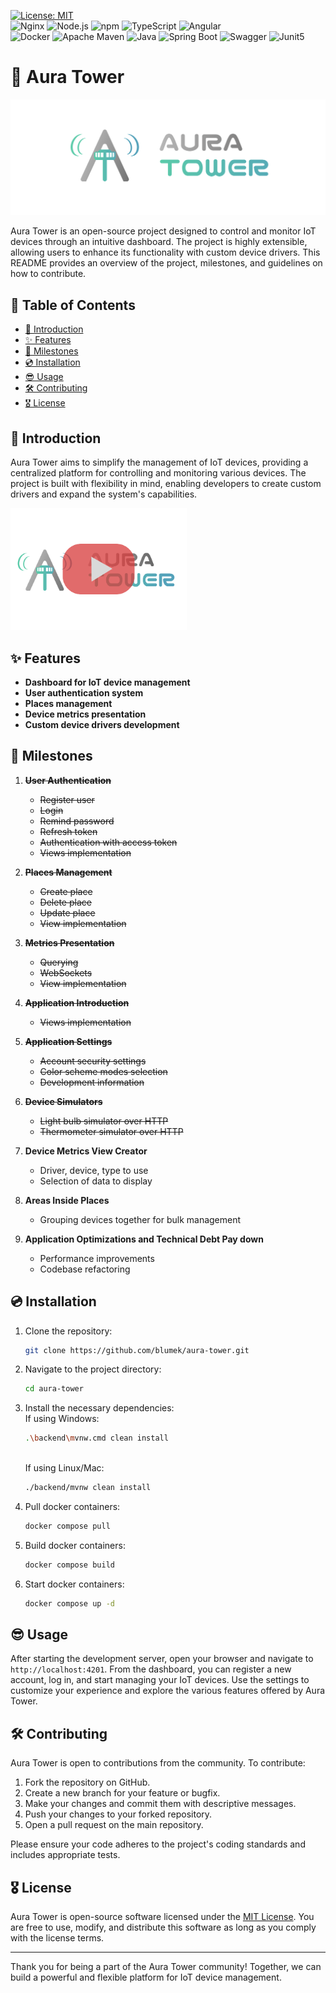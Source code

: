 [![License: MIT](https://img.shields.io/badge/License-MIT-yellow.svg)](https://opensource.org/licenses/MIT) </br>
![Nginx](https://img.shields.io/badge/Nginx-009639?style=for-the-badge&logo=nginx&logoColor=white)
![Node.js](https://img.shields.io/badge/Node%20js-339933?style=for-the-badge&logo=nodedotjs&logoColor=white)
![npm](https://img.shields.io/badge/npm-CB3837?style=for-the-badge&logo=npm&logoColor=white)
![TypeScript](https://img.shields.io/badge/TypeScript-007ACC?style=for-the-badge&logo=typescript&logoColor=white)
![Angular](https://img.shields.io/badge/Angular-DD0031?style=for-the-badge&logo=angular&logoColor=white) </br>
![Docker](https://img.shields.io/badge/Docker-2CA5E0?style=for-the-badge&logo=docker&logoColor=white)
![Apache Maven](https://img.shields.io/badge/apache_maven-C71A36?style=for-the-badge&logo=apachemaven&logoColor=white)
![Java](https://img.shields.io/badge/java-%23ED8B00.svg?style=for-the-badge&logo=openjdk&logoColor=white)
![Spring Boot](https://img.shields.io/badge/Spring_Boot-F2F4F9?style=for-the-badge&logo=spring-boot)
![Swagger](https://img.shields.io/badge/Swagger-85EA2D?style=for-the-badge&logo=Swagger&logoColor=white)
![Junit5](https://img.shields.io/badge/Junit5-25A162?style=for-the-badge&logo=junit5&logoColor=white)



# 🛫 Aura Tower

![Aura Tower logo](frontend/src/assets/images/logo-full.png)

Aura Tower is an open-source project designed to control and monitor IoT devices through an intuitive dashboard. The
project is highly extensible, allowing users to enhance its functionality with custom device drivers. This README
provides an overview of the project, milestones, and guidelines on how to contribute.

## 📖 Table of Contents

- [📢 Introduction](#-introduction)
- [✨ Features](#-features)
- [🎯 Milestones](#-milestones)
- [💿 Installation](#-installation)
- [😎 Usage](#-usage)
- [🛠️ Contributing](#-contributing)
- [🎖️ License](#-license)

## 📢 Introduction

Aura Tower aims to simplify the management of IoT devices, providing a centralized platform for controlling and
monitoring various devices. The project is built with flexibility in mind, enabling developers to create custom drivers
and expand the system's capabilities.

<a href="https://www.youtube.com/watch?v=vA4TfWpt0PY"><img src="frontend/src/assets/images/youtube-thumbnail.png" alt="Aura Tower Trailer" width="282" height="195"></a>

## ✨ Features

- **Dashboard for IoT device management**
- **User authentication system**
- **Places management**
- **Device metrics presentation**
- **Custom device drivers development**

## 🎯 Milestones

1. ~~**User Authentication**~~
    - ~~Register user~~
    - ~~Login~~
    - ~~Remind password~~
    - ~~Refresh token~~
    - ~~Authentication with access token~~
    - ~~Views implementation~~

2. ~~**Places Management**~~
    - ~~Create place~~
    - ~~Delete place~~
    - ~~Update place~~
    - ~~View implementation~~

3. ~~**Metrics Presentation**~~
    - ~~Querying~~
    - ~~WebSockets~~
    - ~~View implementation~~

4. ~~**Application Introduction**~~
    - ~~Views implementation~~

5. ~~**Application Settings**~~
    - ~~Account security settings~~
    - ~~Color scheme modes selection~~
    - ~~Development information~~

6. ~~**Device Simulators**~~
    - ~~Light bulb simulator over HTTP~~
    - ~~Thermometer simulator over HTTP~~

7. **Device Metrics View Creator**
    - Driver, device, type to use
    - Selection of data to display

8. **Areas Inside Places**
    - Grouping devices together for bulk management

9. **Application Optimizations and Technical Debt Pay down**
    - Performance improvements
    - Codebase refactoring

## 💿 Installation

1. Clone the repository:
    ```bash
    git clone https://github.com/blumek/aura-tower.git
    ```

2. Navigate to the project directory:
    ```bash
    cd aura-tower
    ```

3. Install the necessary dependencies:
   <br />If using Windows:
    ```bash
   .\backend\mvnw.cmd clean install
   ```
   <br />If using Linux/Mac:
   ```bash
   ./backend/mvnw clean install
   ```

4. Pull docker containers:
    ```bash
    docker compose pull
    ```

5. Build docker containers:
    ```bash
    docker compose build
    ```

6. Start docker containers:
    ```bash
    docker compose up -d
    ```

## 😎 Usage

After starting the development server, open your browser and navigate to `http://localhost:4201`. From the dashboard,
you can register a new account, log in, and start managing your IoT devices. Use the settings to customize your
experience and explore the various features offered by Aura Tower.

## 🛠️ Contributing

Aura Tower is open to contributions from the community. To contribute:

1. Fork the repository on GitHub.
2. Create a new branch for your feature or bugfix.
3. Make your changes and commit them with descriptive messages.
4. Push your changes to your forked repository.
5. Open a pull request on the main repository.

Please ensure your code adheres to the project's coding standards and includes appropriate tests.

## 🎖️ License

Aura Tower is open-source software licensed under the [MIT License](https://opensource.org/licenses/MIT). You are free to use, modify, and
distribute this software as long as you comply with the license terms.

---

Thank you for being a part of the Aura Tower community! Together, we can build a powerful and flexible platform for IoT
device management.
